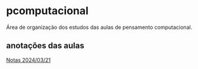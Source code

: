 # pcomputacional
Área de organização dos estudos das aulas de pensamento computacional.
## anotações das aulas
[Notas 2024/03/21](2024_03_21/notes.md)
